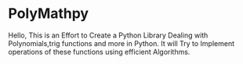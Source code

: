 # PolyMathpy
Hello, This is an Effort to Create a Python Library Dealing with Polynomials,trig functions and more in Python. It will Try to Implement operations of these functions using efficient Algorithms.
